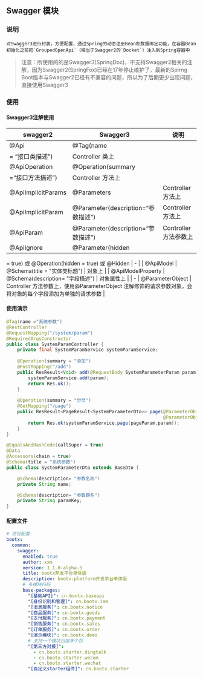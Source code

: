 ## Swagger 模块
### 说明
	对Swagger3进行封装，方便配置，通过Spring的动态注册Bean和数据绑定功能，在容器Bean初始化之前把`GroupedOpenApi`（相当于Swagger2的`Docket`）注入到Spring容器中

> 注意：所使用的的是Swagger3(SpringDoc)，不支持Swagger2相关的注解，因为Swagger2(SpringFox)已经在17年停止维护了，最新的Spirng Boot版本与Swagger2已经有不兼容的问题，所以为了后期更少出现问题，直接使用Swagger3

### 使用
#### Swagger3注解使用
| swagger2 | Swagger3 | 说明 |
| --- | --- | --- |
| @Api  | @Tag(name 
 = “接口类描述”)  | Controller 类上 |
| @ApiOperation  | @Operation(summary 
 =“接口方法描述”)  | Controller 方法上 |
| @ApiImplicitParams  | @Parameters  | Controller方法上 |
| @ApiImplicitParam  | @Parameter(description=“参数描述”) | Controller 方法上 |
| @ApiParam  | @Parameter(description=“参数描述”) | Controller 方法参数上 |
| @ApiIgnore  | @Parameter(hidden 
 = true) 或 @Operation(hidden 
 = true) 或 @Hidden  | - |
| @ApiModel  | @Schema(title 
 = "实体类标题")  | 对象上 |
| @ApiModelProperty  | @Schema(description= "字段描述") | 对象属性上 |
| - | @ParameterObject  | Controller 方法参数上，使用@ParameterObject 
 注解修饰的请求参数对象，会将对象的每个字段添加为单独的请求参数  |

#### 使用演示

```java
@Tag(name ="系统参数")
@RestController
@RequestMapping("/system/param")
@RequiredArgsConstructor
public class SystemParamController {
    private final SystemParamService systemParamService;
    
    @Operation(summary = "添加")
    @PostMapping("/add")
    public ResResult<Void> add(@RequestBody SystemParameterParam param){
        systemParamService.add(param);
        return Res.ok();
    }
    
    @Operation(summary = "分页")
    @GetMapping("/page")
    public ResResult<PageResult<SystemParameterDto>> page(@ParameterObject PageParam pageParam,
                                                          @ParameterObject SystemParameterParam param){
        return Res.ok(systemParamService.page(pageParam,param));
    }
}
```

```java
@EqualsAndHashCode(callSuper = true)
@Data
@Accessors(chain = true)
@Schema(title = "系统参数")
public class SystemParameterDto extends BaseDto {

    @Schema(description= "参数名称")
    private String name;

    @Schema(description= "参数键名")
    private String paramKey;
}
```
#### 配置文件

```yaml
# 项目配置
bootx:
  common:
    swagger:
      enabled: true
      author: xxm
      version: 1.1.0-alpha-3
      title: bootx开发平台单体版
      description: bootx-platform开发平台单体版
      # 多模块扫码
      base-packages:
        "[基础API]": cn.bootx.baseapi
        "[身份识别和管理]": cn.bootx.iam
        "[消息服务]": cn.bootx.notice
        "[商品服务]": cn.bootx.goods
        "[支付服务]": cn.bootx.payment
        "[销售服务]": cn.bootx.sales
        "[订单服务]": cn.bootx.order
        "[演示模块]": cn.bootx.demo
        # 支持一个模块扫描多个包
        "[第三方对接]":
          - cn.bootx.starter.dingtalk
          - cn.bootx.starter.wecom
          - cn.bootx.starter.wechat
        "[自定义starter组件]": cn.bootx.starter
```
